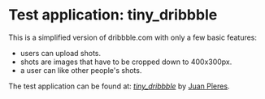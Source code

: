 # Test application: tiny_dribbble

This is a simplified version of dribbble.com with only a few basic features:
- users can upload shots.
- shots are images that have to be cropped down to 400x300px.
- a user can like other people's shots.

The test application can be found at:
[*tiny_dribbble*](http://tiny_dribbble.herokuapp.com/)
by [Juan Pîeres](es.linkedin.com/in/juanpieres/).